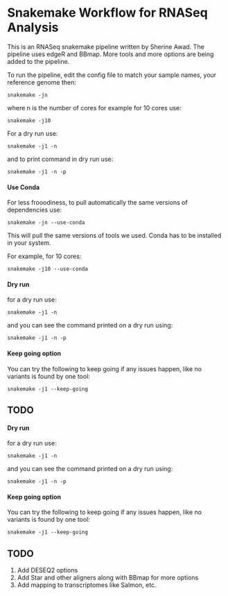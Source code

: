 Snakemake Workflow for RNASeq Analysis 
==========================================================================


This is an RNASeq snakemake pipeline written by Sherine Awad. 
The pipeline uses edgeR and BBmap. 
More tools and more options are being added to the pipeline. 

To run the pipeline, edit the config file to match your sample names, your reference genome then: 


    snakemake -jn 

where n is the number of cores for example for 10 cores use:


    snakemake -j10 


For a dry run use: 
  
  
    snakemake -j1 -n 


and to print command in dry run use: 

  
    snakemake -j1 -n -p 

  
#### Use Conda 

For less frooodiness, to pull automatically the same versions of dependencies use:

    snakemake -jn --use-conda

This will pull the same versions of tools we used. Conda has to be installed in your system.

For example, for 10 cores:

    snakemake -j10 --use-conda


#### Dry run 

for a dry run use:

    snakemake -j1 -n

and you can see the command printed on a dry run using:

    snakemake -j1 -n -p

#### Keep going option 


You can try the following to keep going if any issues happen, like no variants is found by one tool:

    snakemake -j1 --keep-going


## TODO 


#### Dry run 

for a dry run use:

    snakemake -j1 -n

and you can see the command printed on a dry run using:

    snakemake -j1 -n -p

#### Keep going option 


You can try the following to keep going if any issues happen, like no variants is found by one tool:

    snakemake -j1 --keep-going


## TODO 

1. Add DESEQ2 options 
2. Add Star and other aligners along with BBmap for more options 
3. Add mapping to transcriptomes like Salmon, etc. 


